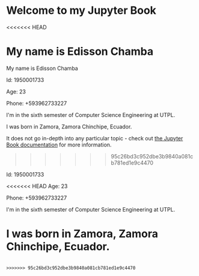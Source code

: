 # Welcome to my Jupyter Book
<<<<<<< HEAD

My name is Edisson Chamba
=======

My name is Edisson Chamba

Id: 1950001733

Age: 23

Phone: +593962733227

I'm in the sixth semester of Computer Science Engineering at UTPL.

I was born in Zamora, Zamora Chinchipe, Ecuador.

It does not go in-depth into any particular topic - check out [the Jupyter Book documentation](https://jupyterbook.org) for more information.
>>>>>>> 95c26bd3c952dbe3b9840a081cb781ed1e9c4470

Id: 1950001733

<<<<<<< HEAD
Age: 23

Phone: +593962733227

I'm in the sixth semester of Computer Science Engineering at UTPL.

I was born in Zamora, Zamora Chinchipe, Ecuador.
=======
```{tableofcontents}

>>>>>>> 95c26bd3c952dbe3b9840a081cb781ed1e9c4470
